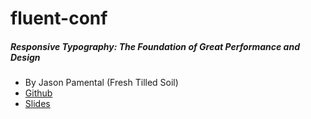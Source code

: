 # fluent-conf

##### Responsive Typography: The Foundation of Great Performance and Design
  * By Jason Pamental (Fresh Tilled Soil)
  * [Github](https://github.com/jeffersonlam/rwt-fluent)
  * [Slides](http://www.slideshare.net/jpamental/life-of-p-fitc-toronto)
